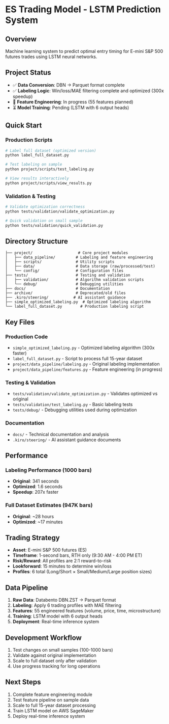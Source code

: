 # ES Trading Model - LSTM Prediction System

## Overview
Machine learning system to predict optimal entry timing for E-mini S&P 500 futures trades using LSTM neural networks.

## Project Status
- ✅ **Data Conversion**: DBN → Parquet format complete
- ✅ **Labeling Logic**: Win/loss/MAE filtering complete and optimized (300x speedup)
- 🔄 **Feature Engineering**: In progress (55 features planned)
- ⏳ **Model Training**: Pending (LSTM with 6 output heads)

## Quick Start

### Production Scripts
```bash
# Label full dataset (optimized version)
python label_full_dataset.py

# Test labeling on sample
python project/scripts/test_labeling.py

# View results interactively  
python project/scripts/view_results.py
```

### Validation & Testing
```bash
# Validate optimization correctness
python tests/validation/validate_optimization.py

# Quick validation on small sample
python tests/validation/quick_validation.py
```

## Directory Structure

```
├── project/                    # Core project modules
│   ├── data_pipeline/         # Labeling and feature engineering
│   ├── scripts/               # Utility scripts
│   ├── data/                  # Data storage (raw/processed/test)
│   └── config/                # Configuration files
├── tests/                     # Testing and validation
│   ├── validation/            # Algorithm validation scripts
│   └── debug/                 # Debugging utilities
├── docs/                      # Documentation
├── archive/                   # Deprecated/old files
├── .kiro/steering/           # AI assistant guidance
├── simple_optimized_labeling.py  # Optimized labeling algorithm
└── label_full_dataset.py        # Production labeling script
```

## Key Files

### Production Code
- `simple_optimized_labeling.py` - Optimized labeling algorithm (300x faster)
- `label_full_dataset.py` - Script to process full 15-year dataset
- `project/data_pipeline/labeling.py` - Original labeling implementation
- `project/data_pipeline/features.py` - Feature engineering (in progress)

### Testing & Validation
- `tests/validation/validate_optimization.py` - Validates optimized vs original
- `tests/validation/test_labeling.py` - Basic labeling tests
- `tests/debug/` - Debugging utilities used during optimization

### Documentation
- `docs/` - Technical documentation and analysis
- `.kiro/steering/` - AI assistant guidance documents

## Performance

### Labeling Performance (1000 bars)
- **Original**: 341 seconds
- **Optimized**: 1.6 seconds  
- **Speedup**: 207x faster

### Full Dataset Estimates (947K bars)
- **Original**: ~28 hours
- **Optimized**: ~17 minutes

## Trading Strategy

- **Asset**: E-mini S&P 500 futures (ES)
- **Timeframe**: 1-second bars, RTH only (9:30 AM - 4:00 PM ET)
- **Risk/Reward**: All profiles are 2:1 reward-to-risk
- **Lookforward**: 15 minutes to determine win/loss
- **Profiles**: 6 total (Long/Short × Small/Medium/Large position sizes)

## Data Pipeline

1. **Raw Data**: Databento DBN.ZST → Parquet format
2. **Labeling**: Apply 6 trading profiles with MAE filtering
3. **Features**: 55 engineered features (volume, price, time, microstructure)
4. **Training**: LSTM model with 6 output heads
5. **Deployment**: Real-time inference system

## Development Workflow

1. Test changes on small samples (100-1000 bars)
2. Validate against original implementation
3. Scale to full dataset only after validation
4. Use progress tracking for long operations

## Next Steps

1. Complete feature engineering module
2. Test feature pipeline on sample data
3. Scale to full 15-year dataset processing
4. Train LSTM model on AWS SageMaker
5. Deploy real-time inference system
